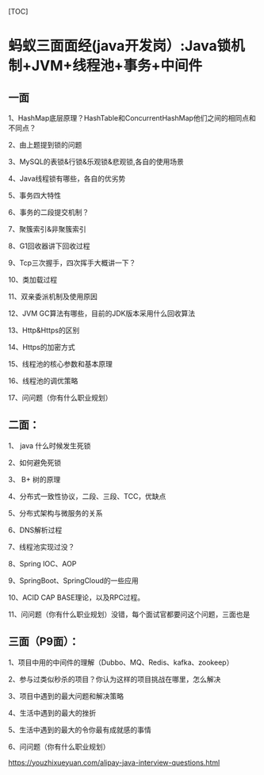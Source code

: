 [TOC]



# 蚂蚁三面面经(java开发岗）:Java锁机制+JVM+线程池+事务+中间件

## 一面 

1、HashMap底层原理？HashTable和ConcurrentHashMap他们之间的相同点和不同点？

2、由上题提到锁的问题

3、MySQL的表锁&行锁&乐观锁&悲观锁,各自的使用场景

4、Java线程锁有哪些，各自的优劣势

5、事务四大特性

6、事务的二段提交机制？

7、聚簇索引&非聚簇索引

8、G1回收器讲下回收过程

9、Tcp三次握手，四次挥手大概讲一下？

10、类加载过程

11、双亲委派机制及使用原因

12、JVM GC算法有哪些，目前的JDK版本采用什么回收算法

13、Http&Https的区别

14、Https的加密方式

15、线程池的核心参数和基本原理

16、线程池的调优策略

17、问问题（你有什么职业规划）

## 二面： 

1、 java 什么时候发生死锁

2、如何避免死锁

3、 B+ 树的原理

4、分布式一致性协议，二段、三段、TCC，优缺点

5、分布式架构与微服务的关系

6、DNS解析过程

7、线程池实现过没？

8、Spring IOC、AOP

9、SpringBoot、SpringCloud的一些应用

10、ACID CAP BASE理论，以及RPC过程。

11、问问题（你有什么职业规划）没错，每个面试官都要问这个问题，三面也是

## 三面（P9面）： 

1、项目中用的中间件的理解（Dubbo、MQ、Redis、kafka、zookeep）

2、参与过类似秒杀的项目？你认为这样的项目挑战在哪里，怎么解决

3、项目中遇到的最大问题和解决策略

4、生活中遇到的最大的挫折

5、生活中遇到的最大的令你最有成就感的事情

6、问问题（你有什么职业规划）





<https://youzhixueyuan.com/alipay-java-interview-questions.html>